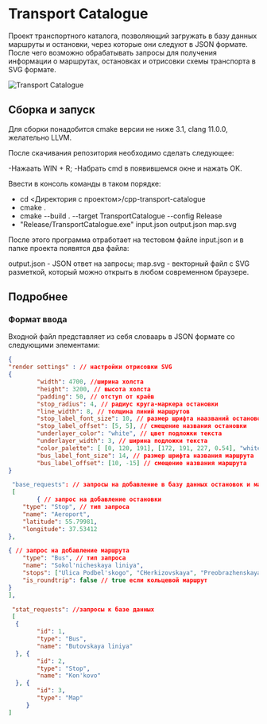 # Transport Catalogue

Проект транспортного каталога, позволяющий загружать в базу данных маршруты и остановки, через которые они следуют в JSON формате. После чего возможно обрабатывать запросы для получения информации о маршрутах, остановках и отрисовки схемы транспорта в SVG формате.

![Transport Catalogue](https://sun9-57.userapi.com/s/v1/ig2/tp7gXj6DritAOclhH4D7G-PeaDVV_RZ-DA6qCmG8Iy-cv4F-YjS-H5a6GFlza41tcY3zz5lNBbH-cneTQZTgk_1F.jpg?size=1632x915&quality=96&type=album "Transport Catalogue")


## Сборка и запуск

Для сборки понадобится cmake версии не ниже 3.1, clang 11.0.0, желательно LLVM.

После скачивания репозитория необходимо сделать следующее:

-Нажаать WIN + R;
-Набрать cmd в появившемся окне и нажать OK.

Ввести в консоль команды в таком порядке:
- cd <Директория с проектом>/cpp-transport-catalogue
- cmake .
- cmake --build . --target TransportCatalogue --config Release
- "Release/TransportCatalogue.exe" input.json output.json map.svg

После этого программа отработает на тестовом файле input.json и в папке проекта появятся два файла:

output.json - JSON ответ на запросы;
map.svg - векторный файл с SVG разметкой, который можно открыть в любом современном браузере.

## Подробнее

### Формат ввода

Входной файл представляет из себя словаарь в JSON формате со следующими элементами:
```JSON
{
"render settings" : // настройки отрисовки SVG
{
        "width": 4700, //ширина холста
        "height": 3200, // высота холста
        "padding": 50, // отступ от краёв
        "stop_radius": 4, // радиус круга-маркера остановки
        "line_width": 8, // толщина линий маршрутов
        "stop_label_font_size": 10, // размер шрифта наазваний остановок
        "stop_label_offset": [5, 5], // смещение названия остановки
        "underlayer_color": "white", // цвет подложки текста
        "underlayer_width": 3, // ширина подложки текста
        "color_palette": [ [0, 120, 191], [172, 191, 227, 0.54], "white"], // палитра цветов в RGB, RGBA или текстовом формате
        "bus_label_font_size": 14, // размер шрифта названия маршрута
        "bus_label_offset": [10, -15] // смещение названия маршрута
}

 "base_requests": // запросы на добавление в базу данных остановок и маршрутов
 [ 
        { // запрос на добавление остановки
    "type": "Stop", // тип запроса
    "name": "Aeroport",
    "latitude": 55.79981,
    "longitude": 37.53412
}, 

{ // запрос на добавление маршрута
    "type": "Bus", // тип запроса
    "name": "Sokol'nicheskaya liniya",
    "stops": ["Ulica Podbel'skogo", "CHerkizovskaya", "Preobrazhenskaya ploshchad'"],
    "is_roundtrip": false // true если кольцевой маршрут
} 
],

 "stat_requests": //запросы к базе данных
 [ 
  { 
        "id": 1,
        "type": "Bus",
        "name": "Butovskaya liniya"
  }, {
        "id": 2,
        "type": "Stop",
        "name": "Kon'kovo"
  }, {
        "id": 3,
        "type": "Map"
     }
]
```

